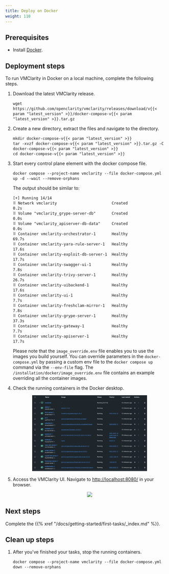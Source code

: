 ```yaml
---
title: Deploy on Docker
weight: 110
---
```


## Prerequisites

* Install [Docker](https://docs.docker.com/get-docker/).

## Deployment steps

To run VMClarity in Docker on a local machine, complete the following steps.

1. Download the latest VMClarity release.

    ```shell
    wget https://github.com/openclarity/vmclarity/releases/download/v{{< param "latest_version" >}}/docker-compose-v{{< param "latest_version" >}}.tar.gz
    ```

1. Create a new directory, extract the files and navigate to the directory.

    ```shell
    mkdir docker-compose-v{{< param "latest_version" >}}
    tar -xvzf docker-compose-v{{< param "latest_version" >}}.tar.gz -C docker-compose-v{{< param "latest_version" >}}
    cd docker-compose-v{{< param "latest_version" >}}
    ```

1. Start every control plane element with the docker compose file.

    ```shell
    docker compose --project-name vmclarity --file docker-compose.yml up -d --wait --remove-orphans
    ```

    The output should be similar to:

    ```
    [+] Running 14/14
    ⠿ Network vmclarity                        Created                                                       0.2s
    ⠿ Volume "vmclarity_grype-server-db"       Created                                                       0.0s
    ⠿ Volume "vmclarity_apiserver-db-data"     Created                                                       0.0s
    ⠿ Container vmclarity-orchestrator-1       Healthy                                                      69.7s
    ⠿ Container vmclarity-yara-rule-server-1   Healthy                                                      17.6s
    ⠿ Container vmclarity-exploit-db-server-1  Healthy                                                      17.7s
    ⠿ Container vmclarity-swagger-ui-1         Healthy                                                       7.8s
    ⠿ Container vmclarity-trivy-server-1       Healthy                                                      26.7s
    ⠿ Container vmclarity-uibackend-1          Healthy                                                      17.6s
    ⠿ Container vmclarity-ui-1                 Healthy                                                       7.7s
    ⠿ Container vmclarity-freshclam-mirror-1   Healthy                                                       7.8s
    ⠿ Container vmclarity-grype-server-1       Healthy                                                      37.3s
    ⠿ Container vmclarity-gateway-1            Healthy                                                       7.7s
    ⠿ Container vmclarity-apiserver-1          Healthy                                                      17.7s
    ```

    Please note that the `image_override.env` file enables you to use the images you build yourself. You can override parameters in the `docker-compose.yml` by passing a custom env file to the `docker compose up` command via the `--env-file` flag. The `/installation/docker/image_override.env` file contains an example overriding all the container images.

1. Check the running containers in the Docker desktop.

    <p align="center" width="100%">
        <img width="75%" src="vmclarity-docker.png">
    </p>

1. Access the VMClarity UI. Navigate to [http://localhost:8080/](http://localhost:8080/) in your browser.

    <p align="center" width="100%">
        <img width="75%" src="/img/vmclarity-ui-1.png">
    </p>

## Next steps

Complete the {{% xref "/docs/getting-started/first-tasks/_index.md" %}}.

## Clean up steps

1. After you've finished your tasks, stop the running containers.

    ```shell
    docker compose --project-name vmclarity --file docker-compose.yml down --remove-orphans
    ```

